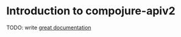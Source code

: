 # Introduction to compojure-apiv2

TODO: write [great documentation](http://jacobian.org/writing/what-to-write/)
